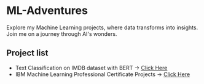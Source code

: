 # ML-Adventures
Explore my Machine Learning projects, where data transforms into insights. Join me on a journey through AI's wonders.

## Project list
* Text Classification on IMDB dataset with BERT -> [Click Here](https://github.com/Biagio10/ML-Adventures/blob/main/Text-Classification/IMDB_dataset_with_BERT.ipynb)
* IBM Machine Learning Professional Certificate Projects -> [Click Here](https://github.com/Biagio10/ML-Adventures/tree/main/IBM-Machine-Learning-Professional-Certificate)
